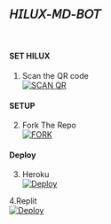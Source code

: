 ## 𝘏𝘐𝘓𝘜𝘟-𝘔𝘋-𝘉𝘖𝘛
<br>

#### SET HILUX

1. Scan the QR code
    <br>
<a href='https://viper-x0.onrender.com/' target="_blank"><img alt='SCAN QR' src='https://img.shields.io/badge/Scan_qr-100000?style=for-the-badge&logo=scan&logoColor=white&labelColor=black&color=black'/></a>

#### SETUP

2. Fork The Repo
    <br>
<a href='https://github.com/S-U-P-E-R-I-O-R/Hilux-wa-Bot/fork' target="_blank"><img alt='FORK' src='https://img.shields.io/badge/FORK-1000000?style=for-the-badge&logo=scan&logoColor=white&labelColor=black&color=black'/></a>

#### Deploy

3. Heroku
    <br>
<a href='https://heroku.com/deploy?template=https://github.com/S-U-P-E-R-I-O-R/Hilux-wa-Bot' target="_blank"><img alt='Deploy' src='https://img.shields.io/badge/Deploy-100000?style=for-the-badge&logo=scan&logoColor=white&labelColor=black&color=black'/></a>

4.Replit
    <br>
<a href='https://replit.com/@AnandhuA2/Hilux-wa-Bot?s=app' target="_blank"><img alt='Deploy' src='https://img.shields.io/badge/Deploy-100000?style=for-the-badge&logo=scan&logoColor=white&labelColor=black&color=black'/></a>
